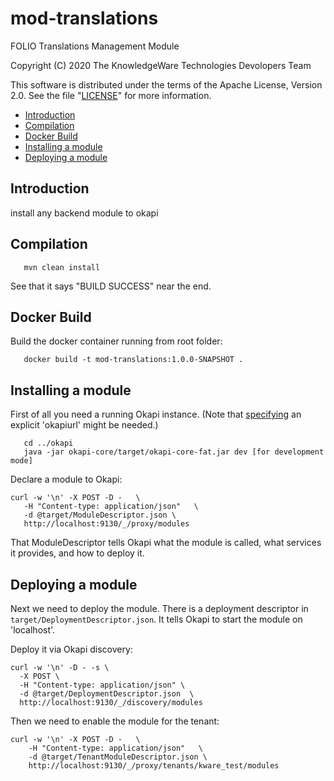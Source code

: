 # mod-translations
FOLIO Translations Management Module

Copyright (C) 2020 The KnowledgeWare Technologies Devolopers Team

This software is distributed under the terms of the Apache License,
Version 2.0. See the file "[LICENSE](LICENSE)" for more information.

* [Introduction](#introduction)
* [Compilation](#compilation)
* [Docker Build](#docker-build)
* [Installing a module](#installing-a-module)
* [Deploying a module](#deploying-a-module)

## Introduction

install any backend module to okapi

## Compilation

```
   mvn clean install
```

See that it says "BUILD SUCCESS" near the end.

## Docker Build

Build the docker container running from root folder:

```
   docker build -t mod-translations:1.0.0-SNAPSHOT .
```

## Installing a module

First of all you need a running Okapi instance.
(Note that [specifying](../README.md#setting-things-up) an explicit 'okapiurl' might be needed.)

```
   cd ../okapi
   java -jar okapi-core/target/okapi-core-fat.jar dev [for development mode]
```

Declare a module to Okapi:

```
curl -w '\n' -X POST -D -   \
   -H "Content-type: application/json"   \
   -d @target/ModuleDescriptor.json \
   http://localhost:9130/_/proxy/modules
```

That ModuleDescriptor tells Okapi what the module is called, what services it
provides, and how to deploy it.

## Deploying a module

Next we need to deploy the module. There is a deployment descriptor in
`target/DeploymentDescriptor.json`. It tells Okapi to start the module on 'localhost'.

Deploy it via Okapi discovery:

```
curl -w '\n' -D - -s \
  -X POST \
  -H "Content-type: application/json" \
  -d @target/DeploymentDescriptor.json  \
  http://localhost:9130/_/discovery/modules
```

Then we need to enable the module for the tenant:

```
curl -w '\n' -X POST -D -   \
    -H "Content-type: application/json"   \
    -d @target/TenantModuleDescriptor.json \
    http://localhost:9130/_/proxy/tenants/kware_test/modules
```
